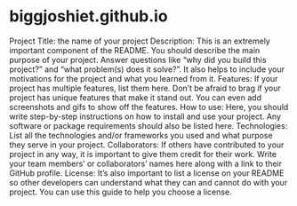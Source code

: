 # biggjoshiet.github.io

Project Title: the name of your project
Description: This is an extremely important component of the README. You should describe the main purpose of your project. Answer questions like “why did you build this project?” and “what problem(s) does it solve?”. It also helps to include your motivations for the project and what you learned from it.
Features: If your project has multiple features, list them here. Don’t be afraid to brag if your project has unique features that make it stand out. You can even add screenshots and gifs to show off the features.
How to use: Here, you should write step-by-step instructions on how to install and use your project. Any software or package requirements should also be listed here.
Technologies: List all the technologies and/or frameworks you used and what purpose they serve in your project.
Collaborators: If others have contributed to your project in any way, it is important to give them credit for their work. Write your team members’ or collaborators’ names here along with a link to their GitHub profile.
License: It’s also important to list a license on your README so other developers can understand what they can and cannot do with your project. You can use this guide to help you choose a license.